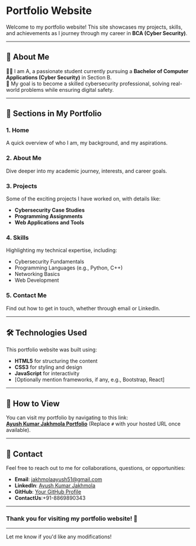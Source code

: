 
# Portfolio Website  

Welcome to my portfolio website! This site showcases my projects, skills, and achievements as I journey through my career in **BCA (Cyber Security)**.  

---

## 🚀 About Me  
👩‍🎓 I am A, a passionate student currently pursuing a **Bachelor of Computer Applications (Cyber Security)** in Section B.  
🎯 My goal is to become a skilled cybersecurity professional, solving real-world problems while ensuring digital safety.  

---

## 📂 Sections in My Portfolio  

### 1. **Home**  
A quick overview of who I am, my background, and my aspirations.  

### 2. **About Me**  
Dive deeper into my academic journey, interests, and career goals.  

### 3. **Projects**  
Some of the exciting projects I have worked on, with details like:  
- **Cybersecurity Case Studies**  
- **Programming Assignments**  
- **Web Applications and Tools**  

### 4. **Skills**  
Highlighting my technical expertise, including:  
- Cybersecurity Fundamentals  
- Programming Languages (e.g., Python, C++)  
- Networking Basics  
- Web Development  

### 5. **Contact Me**  
Find out how to get in touch, whether through email or LinkedIn.  

---

## 🛠️ Technologies Used  
This portfolio website was built using:  
- **HTML5** for structuring the content  
- **CSS3** for styling and design  
- **JavaScript** for interactivity  
- [Optionally mention frameworks, if any, e.g., Bootstrap, React]  

---

## 🌟 How to View  
You can visit my portfolio by navigating to this link:  
**[Ayush Kumar Jakhmola Portfolio](#)** (Replace `#` with your hosted URL once available).  

---

## 📧 Contact  
Feel free to reach out to me for collaborations, questions, or opportunities:  
- **Email**: jakhmolaayush51@gmail.com  
- **LinkedIn**: [Ayush Kumar Jakhmola](www.linkedin.com/in/ayush-jakhmola-)  
- **GitHub**: [Your GitHub Profile](#)  
- **ContactUs**:+91-8869890343 
---

### Thank you for visiting my portfolio website! 🚀  

---

Let me know if you'd like any modifications!
